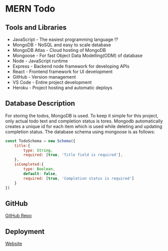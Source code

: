 # MERN Todo

## Tools and Libraries

- JavaScript - The easiest programming language ⁉
- MongoDB - NoSQL and easy to scale database
- MongoDB Atlas - Cloud hosting of MongoDB
- Mongoose - For fast Object Data Modelling(ODM) of database
- Node - JavaScript runtime
- Express - Backend node framework for developing APIs
- React - Frontend framework for UI development
- GitHub - Version management
- VS Code - Entire project development
- Heroku - Project hosting and automatic deploys

## Database Description

For storing the todos, MongoDB is used. To keep it simple for this project, only actual todo text and completion status is tores. Mongodb automatically creates a unique id for each item which is used while deleting and updating completion status. The database schema using mongoose is as follows:

```js
const TodoSchema = new Schema({
    title:{
        type: String,
        required: [true, 'Title field is required'],
    },
    isCompleted:{
        type: Boolean,
        default: false,
        required: [true, 'Completion status is required']
    }
})
``` 
## GitHub

[GitHub Repo](https://github.com/blackbird71SR/MERN-Todo)

## Deployment

[Website](https://mern-inbox-todo.herokuapp.com/)
